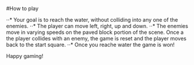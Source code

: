 #How to play

⋅⋅* Your goal is to reach the water, without colliding into any one of the enemies. 
⋅⋅* The player can move left, right, up and down. 
⋅⋅* The enemies move in varying speeds on the paved block portion of the scene. Once a the player collides with an enemy, the game is reset and the player moves back to the start square. 
⋅⋅* Once you reache water the game is won!

Happy gaming!